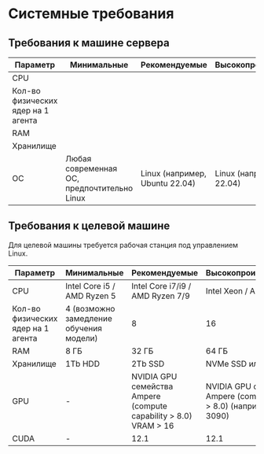 # Системные требования


## Требования к машине сервера 


| Параметр         | Минимальные                    | Рекомендуемые                      | Высокопроизводительные  |
| ---------------- | ------------------------------ | ---------------------------------- | ----------------------- |
| CPU              |    |    |   |
| Кол-во физических ядер на 1 агента |             |                                  |                      |
| RAM               |                  |                         |                    |
| Хранилище         |                   |                      |      |
| ОС              | Любая современная ОС, предпочтительно Linux  | Linux (например, Ubuntu 22.04)   | Linux (например, Ubuntu 22.04) |





## Требования к целевой машине

Для целевой машины требуется рабочая станция под управлением Linux. 

| Параметр   | Минимальные        |  Рекомендуемые                     | Высокопроизводительные  |
| ---------- | ------------------ | ---------------------------------- | ----------------------- |
| CPU        | Intel Core i5 / AMD Ryzen 5 | Intel Core i7/i9 / AMD Ryzen 7/9 | Intel Xeon / AMD EPYC |
| Кол-во физических ядер на 1 агента | 4 (возможно замедление обучения модели) | 8 | 16          |
| RAM        | 8 ГБ               | 32 ГБ                              | 64 ГБ                   | 
| Хранилище  | 1Tb HDD            | 2Tb SSD                            | NVMe SSD или RAID       | 
| GPU        | - | NVIDIA GPU семейства Ampere (compute capability > 8.0) VRAM > 16 | NVIDIA GPU семейства Ampere (compute capability > 8.0) (например, RTX 3090) | 
| CUDA       | -                  | 12.1                               | 12.1                    | 

